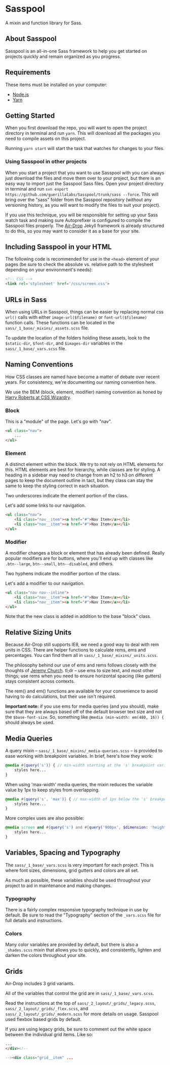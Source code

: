Sasspool
========

A mixin and function library for Sass.

## About Sasspool

Sasspool is an all-in-one Sass framework to help you get started on projects quickly and remain organized as you progress.

## Requirements

These items must be installed on your computer:

* [Node.js](http://nodejs.org)
* [Yarn](https://yarnpkg.com/en/docs/install)

## Getting Started

When you first download the repo, you will want to open the project directory in terminal and run `yarn`. This will download all the packages you need to compile assets on this project.

Running `yarn start` will start the task that watches for changes to your files.

### Using Sasspool in other projects

When you start a project that you want to use Sasspool with you can always just download the files and move them over to your project, but there is an easy way to import just the Sasspool Sass files. Open your project directory in terminal and run `svn export https://github.com/guerillalabs/Sasspool/trunk/sass --force`. This will bring over the "sass" folder from the Sasspool repository (without any versioning history, as you will want to modify the files to suit your project).

If you use this technique, you will be responsible for setting up your Sass watch task and making sure Autoprefixer is configured to compile the Sasspool files properly. The [Air-Drop](https://github.com/guerillalabs/air-drop) Jekyll framework is already structured to do this, so you may want to consider it as a base for your site.

## Including Sasspool in your HTML

The following code is recommended for use in the `<head>` element of your pages (be sure to check the absolute vs. relative path to the stylesheet depending on your environment's needs):

``` html
<!-- CSS -->
<link rel='stylesheet' href='/css/screen.css'>
```

## URLs in Sass

When using URLs in Sasspool, things can be easier by replacing normal css `url()` calls with either `image-url($filename)` or `font-url($filename)` function calls. These functions can be located in the `sass/_1_base/_mixins/_assets.scss` file.

To update the location of the folders holding these assets, look to the `$static-dir`, `$font-dir`, and `$images-dir` variables in the `sass/_1_base/_vars.scss` file.

## Naming Conventions

How CSS classes are named have become a matter of debate over recent years. For consistency, we're documenting our naming convention here.

We use the BEM (block, element, modifier) naming convention as honed by [Harry Roberts at CSS Wizardry](http://csswizardry.com/2013/01/mindbemding-getting-your-head-round-bem-syntax/).

### Block

This is a "module" of the page. Let's go with "nav".

``` html
<ul class="nav">
    ...
</ul>
```

### Element

A distinct element within the block. We try to not rely on HTML elements for this. HTML elements are best for hierarchy, while classes are for styling. A heading in a sidebar may need to change from an h2 to h3 on different pages to keep the document outline in tact, but they class can stay the same to keep the styling correct in each situation.

Two underscores indicate the element portion of the class.

Let's add some links to our navigation.

``` html
<ul class="nav">
    <li class="nav__item"><a href="#">Nav Item</a></li>
    <li class="nav__item"><a href="#">Nav Item</a></li>
</ul>
```

### Modifier

A modifier changes a block or element that has already been defined. Really popular modifiers are for buttons, where you'll end up with classes like `.btn--large`, `btn--small`, `btn--disabled`, and others.

Two hyphens indicate the modifier portion of the class.

Let's add a modifier to our navigation.

``` html
<ul class="nav nav--inline">
    <li class="nav__item"><a href="#">Nav Item</a></li>
    <li class="nav__item"><a href="#">Nav Item</a></li>
</ul>
```

Note that the new class is added in addition to the base "block" class.

## Relative Sizing Units

Because Air-Drop still supports IE8, we need a good way to deal with rem units in CSS. There are helper functions to calculate rems, ems and percentages. You can find them all in `sass/_1_base/_mixins/_units.scss`.

The philosophy behind our use of ems and rems follows closely with the thoughts of [Jeremy Church](http://j.eremy.net/confused-about-rem-and-em/). tl;dr – use ems to size text, and most other things; use rems when you need to ensure horizontal spacing (like gutters) stays consistent across contexts.

The rem() and em() functions are available for your convenience to avoid having to do calculations, but their use isn't required.

**Important note:** if you use ems for media queries (and you should), make sure that they are always based off of the default browser text size and not the `$base-font-size`. So, something like `@media (min-width: em(480, 16)) {` should always be used.

## Media Queries

A query mixin – `sass/_1_base/_mixins/_media-queries.scss` – is provided to ease working with breakpoint variables. In brief, here's how they work:

``` sass
@media #{query('s')} { // min-width starting at the 's' breakpoint variable
    styles here...
}
```

When using 'max-width' media queries, the mixin reduces the variable value by 1px to keep styles from overlapping.

``` sass
@media #{query('s', 'max')} { // max-width of 1px below the 's' breakpoint variable
    styles here...
}
```

More complex uses are also possible:

``` sass
@media screen and #{query('s') and #{query('900px', $dimension: 'height')} {
    styles here...
}
```

## Variables, Spacing and Typography

The `sass/_1_base/_vars.scss` is very important for each project. This is where font sizes, dimensions, grid gutters and colors are all set.

As much as possible, these variables should be used throughout your project to aid in maintenance and making changes.

### Typography

There is a fairly complex responsive typography technique in use by default. Be sure to read the "Typography" section of the `_vars.scss` file for full details and instructions.

### Colors

Many color variables are provided by default, but there is also a `_shades.scss` mixin that allows you to quickly, and consistently, lighten and darken the colors throughout your site.

## Grids

Air-Drop includes 3 grid variants.

All of the variables that control the grid are in `sass/_1_base/_vars.scss`.

Read the instructions at the top of `sass/_2_layout/_grids/_legacy.scss`, `sass/_2_layout/_grids/_flex.scss`, and `sass/_2_layout/_grids/_modern.scss` for more details on usage. Sasspool used flexbox based grids by default.

If you are using legacy grids, be sure to comment out the white space between the individual grid items. Like so:

``` html
...
</div><!--

--><div class="grid__item" ...
```
